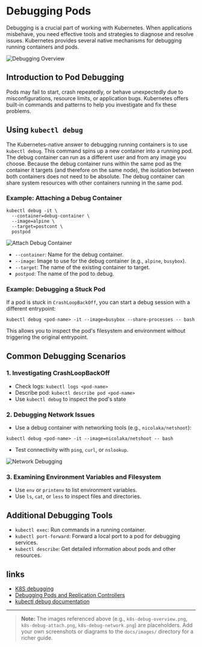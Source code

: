 # Debugging Pods

Debugging is a crucial part of working with Kubernetes. When applications misbehave, you need effective tools and strategies to diagnose and resolve issues. Kubernetes provides several native mechanisms for debugging running containers and pods.

![Debugging Overview](../images/k8s-debug-overview.png)

## Introduction to Pod Debugging

Pods may fail to start, crash repeatedly, or behave unexpectedly due to misconfigurations, resource limits, or application bugs. Kubernetes offers built-in commands and patterns to help you investigate and fix these problems.

## Using `kubectl debug`

The Kubernetes-native answer to debugging running containers is to use `kubectl debug`. This command spins up a new container into a running pod. The debug container can run as a different user and from any image you choose. Because the debug container runs within the same pod as the container it targets (and therefore on the same node), the isolation between both containers does not need to be absolute. The debug container can share system resources with other containers running in the same pod.

### Example: Attaching a Debug Container

```shell
kubectl debug -it \
  --container=debug-container \
  --image=alpine \
  --target=postcont \
  postpod
```

![Attach Debug Container](../images/k8s-debug-attach.png)

- `--container`: Name for the debug container.
- `--image`: Image to use for the debug container (e.g., `alpine`, `busybox`).
- `--target`: The name of the existing container to target.
- `postpod`: The name of the pod to debug.

### Example: Debugging a Stuck Pod

If a pod is stuck in `CrashLoopBackOff`, you can start a debug session with a different entrypoint:

```shell
kubectl debug <pod-name> -it --image=busybox --share-processes -- bash
```

This allows you to inspect the pod's filesystem and environment without triggering the original entrypoint.

## Common Debugging Scenarios

### 1. Investigating CrashLoopBackOff
- Check logs: `kubectl logs <pod-name>`
- Describe pod: `kubectl describe pod <pod-name>`
- Use `kubectl debug` to inspect the pod's state

### 2. Debugging Network Issues
- Use a debug container with networking tools (e.g., `nicolaka/netshoot`):

```shell
kubectl debug <pod-name> -it --image=nicolaka/netshoot -- bash
```

- Test connectivity with `ping`, `curl`, or `nslookup`.

![Network Debugging](../images/k8s-debug-network.png)

### 3. Examining Environment Variables and Filesystem
- Use `env` or `printenv` to list environment variables.
- Use `ls`, `cat`, or `less` to inspect files and directories.

## Additional Debugging Tools
- `kubectl exec`: Run commands in a running container.
- `kubectl port-forward`: Forward a local port to a pod for debugging services.
- `kubectl describe`: Get detailed information about pods and other resources.

## links

- [K8S debugging](https://kubernetes.io/docs/tasks/debug/debug-application/debug-running-pod/)
- [Debugging Pods and Replication Controllers](https://kubernetes.io/docs/tasks/debug/debug-cluster/)
- [kubectl debug documentation](https://kubernetes.io/docs/reference/generated/kubectl/kubectl-commands#debug)

---

> **Note:** The images referenced above (e.g., `k8s-debug-overview.png`, `k8s-debug-attach.png`, `k8s-debug-network.png`) are placeholders. Add your own screenshots or diagrams to the `docs/images/` directory for a richer guide.
